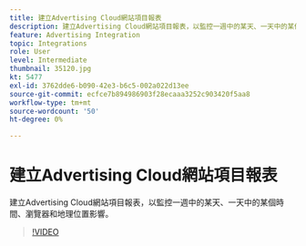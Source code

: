 ```yaml
---
title: 建立Advertising Cloud網站項目報表
description: 建立Advertising Cloud網站項目報表，以監控一週中的某天、一天中的某個時間、瀏覽器和地理位置影響。
feature: Advertising Integration
topic: Integrations
role: User
level: Intermediate
thumbnail: 35120.jpg
kt: 5477
exl-id: 3762dde6-b090-42e3-b6c5-002a022d13ee
source-git-commit: ecfce7b894986903f28ecaaa3252c903420f5aa8
workflow-type: tm+mt
source-wordcount: '50'
ht-degree: 0%

---
```


# 建立Advertising Cloud網站項目報表

建立Advertising Cloud網站項目報表，以監控一週中的某天、一天中的某個時間、瀏覽器和地理位置影響。

>[!VIDEO](https://video.tv.adobe.com/v/35120/?quality=12&learn=on)
